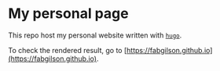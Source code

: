# My personal page

This repo host my personal website written with [`hugo`](https://gohugo.io/).

To check the rendered result, go to [https://fabgilson.github.io](https://fabgilson.github.io).
